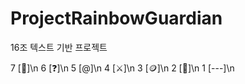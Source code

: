 # ProjectRainbowGuardian
16조 텍스트 기반 프로젝트


7 [🐲]\n
6 [❓]\n
5 [@]\n
4 [⚔️]\n
3 [🪙]\n
2 [🗽]\n
1 [---]\n
